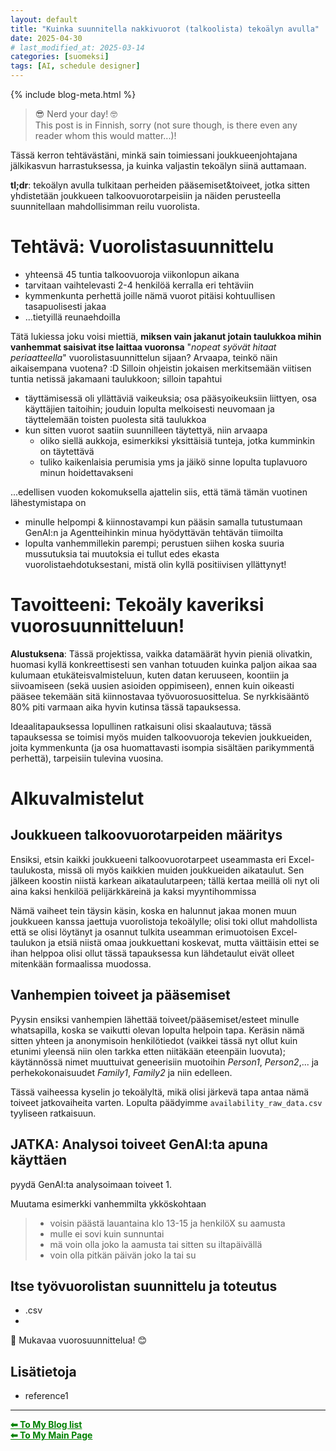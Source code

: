 ```yaml
---
layout: default
title: "Kuinka suunnitella nakkivuorot (talkoolista) tekoälyn avulla"
date: 2025-04-30 
# last_modified_at: 2025-03-14
categories: [suomeksi]
tags: [AI, schedule designer]
---
```


{% include blog-meta.html %}

> 😎 Nerd your day! 🤓  
This post is in Finnish, sorry (not sure though, is there even any reader whom this would matter...)!

Tässä kerron tehtävästäni, minkä sain toimiessani joukkueenjohtajana jälkikasvun harrastuksessa, ja kuinka valjastin tekoälyn siinä auttamaan.

**tl;dr**: tekoälyn avulla tulkitaan perheiden pääsemiset&toiveet, jotka sitten yhdistetään joukkueen talkoovuorotarpeisiin ja näiden  perusteella suunnitellaan mahdollisimman reilu vuorolista.

# Tehtävä: Vuorolistasuunnittelu 
- yhteensä 45 tuntia talkoovuoroja viikonlopun aikana
- tarvitaan vaihtelevasti 2-4 henkilöä kerralla eri tehtäviin
- kymmenkunta perhettä joille nämä vuorot pitäisi kohtuullisen tasapuolisesti jakaa
- ...tietyillä reunaehdoilla

Tätä lukiessa joku voisi miettiä, **miksen vain jakanut jotain taulukkoa mihin vanhemmat saisivat itse laittaa vuoronsa** "_nopeat syövät hitaat periaatteella_" vuorolistasuunnittelun sijaan? Arvaapa, teinkö näin aikaisempana vuotena? :D
Silloin ohjeistin jokaisen merkitsemään viitisen tuntia netissä jakamaani  taulukkoon; silloin tapahtui
- täyttämisessä oli yllättäviä vaikeuksia; osa pääsyoikeuksiin liittyen, osa käyttäjien taitoihin; jouduin lopulta melkoisesti neuvomaan ja täyttelemään toisten puolesta sitä taulukkoa
- kun sitten vuorot saatiin suunnilleen täytettyä, niin arvaapa
  - oliko siellä aukkoja, esimerkiksi yksittäisiä tunteja, jotka kumminkin on täytettävä
  - tuliko kaikenlaisia perumisia yms ja jäikö sinne lopulta tuplavuoro minun hoidettavakseni

...edellisen vuoden kokomuksella ajattelin siis, että tämä tämän vuotinen lähestymistapa on 
- minulle helpompi & kiinnostavampi kun pääsin samalla tutustumaan GenAI:n ja Agentteihinkin minua hyödyttävän tehtävän tiimoilta
- lopulta vanhemmillekin parempi; perustuen siihen koska suuria mussutuksia tai muutoksia ei tullut edes ekasta vuorolistaehdotuksestani, mistä olin kyllä positiivisen yllättynyt!

# Tavoitteeni: Tekoäly kaveriksi vuorosuunnitteluun!
**Alustuksena**: Tässä projektissa, vaikka datamäärät hyvin pieniä olivatkin, huomasi kyllä konkreettisesti sen vanhan totuuden kuinka paljon aikaa saa kulumaan etukäteisvalmisteluun, kuten datan keruuseen, koontiin ja siivoamiseen (sekä uusien asioiden oppimiseen), ennen kuin oikeasti pääsee tekemään sitä kiinnostavaa työvuorosuosittelua. Se nyrkkisääntö 80% piti varmaan aika hyvin kutinsa tässä tapauksessa.

Ideaalitapauksessa lopullinen ratkaisuni olisi skaalautuva; tässä tapauksessa se toimisi myös muiden talkoovuoroja tekevien joukkueiden, joita kymmenkunta (ja osa huomattavasti isompia sisältäen parikymmentä perhettä), tarpeisiin tulevina vuosina.

# Alkuvalmistelut
## Joukkueen talkoovuorotarpeiden määritys
Ensiksi, etsin kaikki joukkueeni talkoovuorotarpeet useammasta eri Excel-taulukosta, missä oli myös kaikkien muiden joukkueiden aikataulut. Sen jälkeen koostin niistä karkean aikataulutarpeen; tällä kertaa meillä oli nyt oli aina kaksi henkilöä pelijärkkäreinä ja kaksi myyntihommissa

Nämä vaiheet tein täysin käsin, koska en halunnut jakaa monen muun joukkueen kanssa jaettuja vuorolistoja tekoälylle; olisi toki ollut mahdollista että se olisi löytänyt ja osannut tulkita useamman erimuotoisen Excel-taulukon ja etsiä niistä omaa joukkuettani koskevat, mutta väittäisin ettei se ihan helppoa olisi ollut tässä tapauksessa kun lähdetaulut eivät olleet mitenkään formaalissa muodossa.

## Vanhempien toiveet ja pääsemiset
Pyysin ensiksi vanhempien lähettää toiveet/pääsemiset/esteet minulle whatsapilla, koska se vaikutti olevan lopulta helpoin tapa. Keräsin nämä sitten yhteen ja anonymisoin henkilötiedot (vaikkei tässä nyt ollut kuin etunimi yleensä niin olen tarkka etten niitäkään eteenpäin luovuta); käytännössä nimet muuttuivat geneerisiin muotoihin _Person1_, _Person2_,... ja perhekokonaisuudet _Family1_, _Family2_ ja niin edelleen.

Tässä vaiheessa kyselin jo tekoälyltä, mikä olisi järkevä tapa antaa nämä toiveet jatkovaiheita varten. Lopulta päädyimme `availability_raw_data.csv` tyyliseen ratkaisuun.

## JATKA: Analysoi toiveet GenAI:ta apuna käyttäen 
pyydä GenAI:ta analysoimaan toiveet
1. 

Muutama esimerkki vanhemmilta ykköskohtaan
> - voisin päästä lauantaina klo 13-15 ja henkilöX su aamusta
> - mulle ei sovi kuin sunnuntai
> - mä voin olla joko la aamusta tai sitten su iltapäivällä
> - voin olla pitkän päivän joko la tai su



## Itse työvuorolistan suunnittelu ja toteutus
- .csv
- 
<!-- 
1) how to linking to your reference section [list](#ref)

2) how to include pic
![manual_h1_title](/pics/posts/manual_h1_title_outcome.png "how manually written h1 text is shown currently") 
or 
<figure style="text-align: center;">
  <img src="pics/ajm_profile.png" alt="my profile">
  <figcaption><em>"This is me." </em></figcaption>
</figure>


2) how to link to some file in the repo with absolut path
[View the Python script on GitHub](https://github.com/AnaHill/AnaHill.github.io/blob/main/_data/convert_bib_to_yaml.py "convert bib file to yaml")

-->



📝 Mukavaa vuorosuunnittelua! 😊


## <span id="ref"> Lisätietoja </span>
- reference1

--- 
<a href="{{ site.baseurl }}/blog/" style="color:green;"><strong>⬅ To My Blog list</strong></a><br>
<a href="{{ site.baseurl }}/" style="color:green"><strong>⬅ To My Main Page</strong></a>

